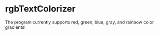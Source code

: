 # rgbTextColorizer

The program currently supports red, green, blue, gray, and rainbow color gradients!

